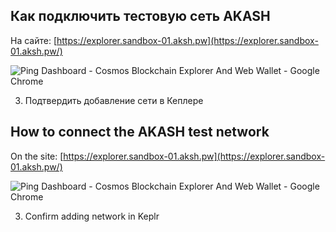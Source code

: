 ## Как подключить тестовую сеть AKASH
На сайте: [https://explorer.sandbox-01.aksh.pw](https://explorer.sandbox-01.aksh.pw/)

![Ping Dashboard - Cosmos Blockchain Explorer And Web Wallet - Google Chrome](https://github.com/kvas001/Tests/assets/95753493/009e550c-d228-4674-b7ba-baf6594feba9)

3) Подтвердить добавление сети в Кеплере



## How to connect the AKASH test network
On the site: [https://explorer.sandbox-01.aksh.pw](https://explorer.sandbox-01.aksh.pw/)

![Ping Dashboard - Cosmos Blockchain Explorer And Web Wallet - Google Chrome](https://github.com/kvas001/Tests/assets/95753493/009e550c-d228-4674-b7ba-baf6594feba9)

3) Confirm adding network in Keplr
